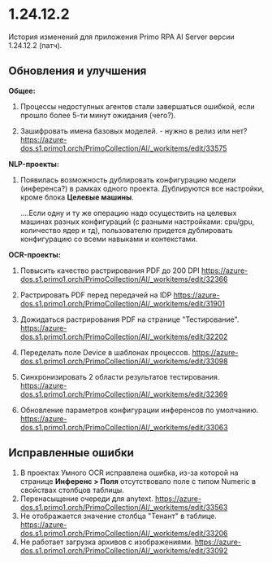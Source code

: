 # 1.24.12.2

История изменений для приложения Primo RPA AI Server версии 1.24.12.2 (патч).

## Обновления и улучшения 


**Общее:**

1. Процессы недоступных агентов стали завершаться ошибкой, если прошло более 5-ти минут ожидания (чего?).

1. Зашифровать имена базовых моделей. - нужно в релиз или нет?
https://azure-dos.s1.primo1.orch/PrimoCollection/AI/_workitems/edit/33575



**NLP-проекты:**

1. Появилась возможность дублировать конфигурацию модели (инференса?) в рамках одного проекта. Дублируются все настройки, кроме блока **Целевые машины**.
  
   ....Если одну и ту же операцию надо осуществить на целевых машинах разных конфигураций (с разными настройками: cpu/gpu, количество ядер и тд), пользователю придется дублировать конфигурацию со всеми навыками и контекстами. 






**OCR-проекты:**

1. Повысить качество растрирования PDF до 200 DPI
https://azure-dos.s1.primo1.orch/PrimoCollection/AI/_workitems/edit/32366


1. Растрировать PDF перед передачей на IDP
https://azure-dos.s1.primo1.orch/PrimoCollection/AI/_workitems/edit/31901

1. Дожидаться растрирования PDF на странице "Тестирование". https://azure-dos.s1.primo1.orch/PrimoCollection/AI/_workitems/edit/32202

1. Переделать поле Device в шаблонах процессов. https://azure-dos.s1.primo1.orch/PrimoCollection/AI/_workitems/edit/33098

1. Синхронизировать 2 области результатов тестирования. https://azure-dos.s1.primo1.orch/PrimoCollection/AI/_workitems/edit/32369

1. Обновление параметров конфигурации инференсов по умолчанию. https://azure-dos.s1.primo1.orch/PrimoCollection/AI/_workitems/edit/33063



## Исправленные ошибки

1. В проектах Умного OCR исправлена ошибка, из-за которой на странице **Инференс > Поля** отсутствовало поле с типом Numeric в свойствах столбцов таблицы.
1. Перенасыщение очереди для anytext. https://azure-dos.s1.primo1.orch/PrimoCollection/AI/_workitems/edit/33563  
1. Не отображается значение столбца "Тенант" в таблице.   https://azure-dos.s1.primo1.orch/PrimoCollection/AI/_workitems/edit/33206
1. Не работает загрузка архивов с изображениями. https://azure-dos.s1.primo1.orch/PrimoCollection/AI/_workitems/edit/33092


